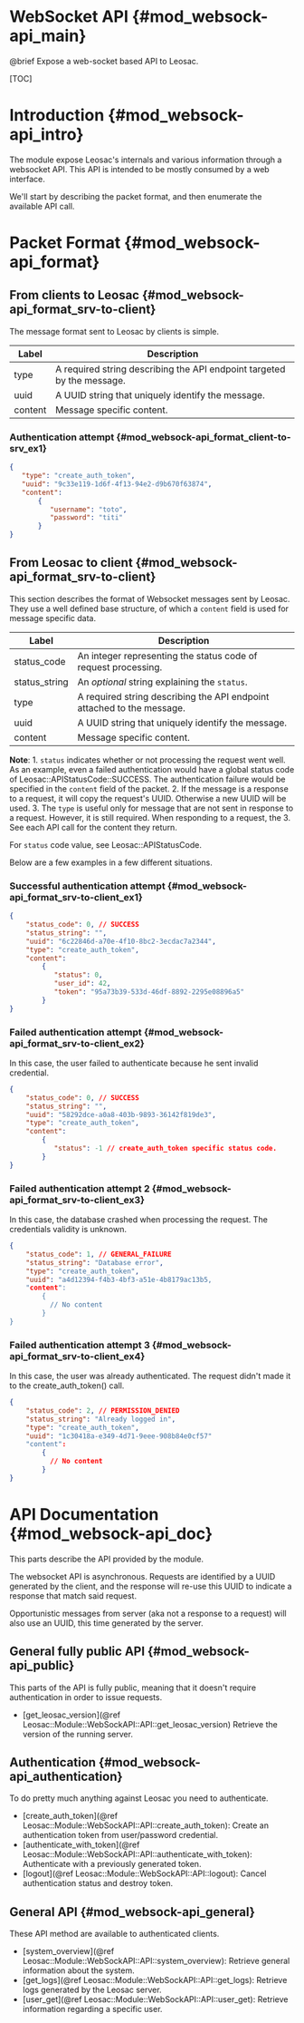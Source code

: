 WebSocket API {#mod_websock-api_main}
=====================================

@brief Expose a web-socket based API to Leosac.

[TOC]

Introduction {#mod_websock-api_intro}
=======================================

The module expose Leosac's internals and various information
through a websocket API.
This API is intended to be mostly consumed by a web interface.

We'll start by describing the packet format, and then enumerate
the available API call.


Packet Format {#mod_websock-api_format}
=======================================

From clients to Leosac {#mod_websock-api_format_srv-to-client}
--------------------------------------------------------------

The message format sent to Leosac by clients is simple.

Label         | Description                                                 
--------------|-----------------------------------------------------------------
type          | A required string describing the API endpoint targeted by the message.
uuid          | A UUID string that uniquely identify the message.
content       | Message specific content.


### Authentication attempt {#mod_websock-api_format_client-to-srv_ex1}

~~~~~~~~~~~~~~~~~~~~~~.json
{
   "type": "create_auth_token",
   "uuid": "9c33e119-1d6f-4f13-94e2-d9b670f63874",
   "content":
       {
          "username": "toto",
          "password": "titi"
       }
}
~~~~~~~~~~~~~~~~~~~~~~

From Leosac to client {#mod_websock-api_format_srv-to-client}
-------------------------------------------------------------

This section describes the format of Websocket messages sent by Leosac.
They use a well defined base structure, of which a `content` field is used
for message specific data.

Label         | Description                                                 
--------------|-----------------------------------------------------------------
status_code   | An integer representing the status code of request processing.
status_string | An *optional* string explaining the `status`.
type          | A required string describing the API endpoint attached to the message.
uuid          | A UUID string that uniquely identify the message.
content       | Message specific content.

**Note**:
    1. `status` indicates whether or not processing the request went well. 
      As an example, even a failed authentication would have 
      a global status code of Leosac::APIStatusCode::SUCCESS. The authentication failure
      would be specified in the `content` field of the packet.
    2. If the message is a response to a request, it will copy the request's UUID.
      Otherwise a new UUID will be used.
    3. The `type` is useful only for message that are not sent in response to a request.
      However, it is still required. When responding to a request, the 
    3. See each API call for the content they return.

For `status` code value, see Leosac::APIStatusCode.

Below are a few examples in a few different situations.

### Successful authentication attempt {#mod_websock-api_format_srv-to-client_ex1}

~~~~~~~~~~~~.json
{
    "status_code": 0, // SUCCESS
    "status_string": "",
    "uuid": "6c22846d-a70e-4f10-8bc2-3ecdac7a2344",
    "type": "create_auth_token",
    "content":
        {
           "status": 0,
           "user_id": 42,
           "token": "95a73b39-533d-46df-8892-2295e08896a5"
        }
}
~~~~~~~~~~~~

### Failed authentication attempt {#mod_websock-api_format_srv-to-client_ex2}

In this case, the user failed to authenticate because he sent invalid
credential.

~~~~~~~~~~~~.json
{
    "status_code": 0, // SUCCESS
    "status_string": "",
    "uuid": "58292dce-a0a8-403b-9893-36142f819de3", 
    "type": "create_auth_token",
    "content":
        {
           "status": -1 // create_auth_token specific status code.
        }
}
~~~~~~~~~~~~

### Failed authentication attempt 2 {#mod_websock-api_format_srv-to-client_ex3}

In this case, the database crashed when processing the request. The credentials
validity is unknown.

~~~~~~~~~~~~.json
{
    "status_code": 1, // GENERAL_FAILURE
    "status_string": "Database error",
    "type": "create_auth_token",
    "uuid": "a4d12394-f4b3-4bf3-a51e-4b8179ac13b5,
    "content":
        {
          // No content
        }
}
~~~~~~~~~~~~

### Failed authentication attempt 3 {#mod_websock-api_format_srv-to-client_ex4}

In this case, the user was already authenticated. The request didn't
made it to the create_auth_token() call.

~~~~~~~~~~~~.json
{
    "status_code": 2, // PERMISSION_DENIED
    "status_string": "Already logged in",
    "type": "create_auth_token",
    "uuid": "1c30418a-e349-4d71-9eee-908b84e0cf57"
    "content":
        {
          // No content
        }
}
~~~~~~~~~~~~

API Documentation {#mod_websock-api_doc}
==========================================

This parts describe the API provided by the module.

The websocket API is asynchronous. Requests are identified by a UUID generated
by the client, and the response will re-use this UUID to indicate a response
that match said request.

Opportunistic messages from server (aka not a response to a request) will
also use an UUID, this time generated by the server.


General fully public API {#mod_websock-api_public}
--------------------------------------------------

This parts of the API is fully public, meaning that it doesn't require
authentication in order to issue requests.

   + [get_leosac_version](@ref Leosac::Module::WebSockAPI::API::get_leosac_version)
     Retrieve the version of the running server.


Authentication {#mod_websock-api_authentication}
------------------------------------------------

To do pretty much anything against Leosac you need to authenticate.

   + [create_auth_token](@ref Leosac::Module::WebSockAPI::API::create_auth_token):
     Create an authentication token from user/password credential.
   + [authenticate_with_token](@ref Leosac::Module::WebSockAPI::API::authenticate_with_token):
     Authenticate with a previously generated token.
   + [logout](@ref Leosac::Module::WebSockAPI::API::logout):
     Cancel authentication status and destroy token.
   

General API {#mod_websock-api_general}
---------------------------------------

These API method are available to authenticated clients.

   + [system_overview](@ref Leosac::Module::WebSockAPI::API::system_overview):
     Retrieve general information about the system.
   + [get_logs](@ref Leosac::Module::WebSockAPI::API::get_logs):
     Retrieve logs generated by the Leosac server.
   + [user_get](@ref Leosac::Module::WebSockAPI::API::user_get):
     Retrieve information regarding a specific user.
